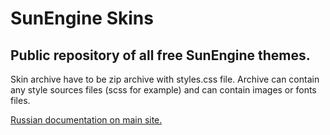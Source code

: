 # SunEngine Skins
## Public repository of all free SunEngine themes.

Skin archive have to be zip archive with styles.css file.
Archive can contain any style sources files (scss for example) and can contain images or fonts files.

[Russian documentation on main site.](https://sunengine.site/docs/56)